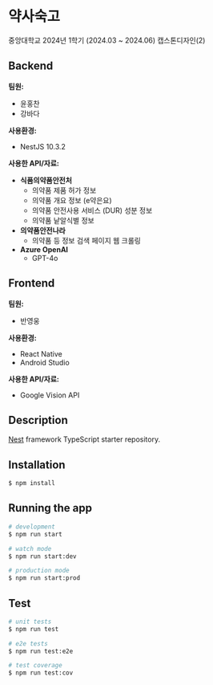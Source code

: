# 약사숙고

중앙대학교 2024년 1학기 (2024.03 ~ 2024.06) 캡스톤디자인(2)

## Backend

**팀원:**
- 윤홍찬
- 강바다

**사용환경:**
- NestJS 10.3.2

**사용한 API/자료:**
- **식품의약품안전처**
  - 의약품 제품 허가 정보
  - 의약품 개요 정보 (e약은요)
  - 의약품 안전사용 서비스 (DUR) 성분 정보
  - 의약품 낱알식별 정보
- **의약품안전나라**
  - 의약품 등 정보 검색 페이지 웹 크롤링
- **Azure OpenAI**
  - GPT-4o

## Frontend

**팀원:**
- 반영웅

**사용환경:**
- React Native
- Android Studio
  
**사용한 API/자료:**
- Google Vision API

## Description

[Nest](https://github.com/nestjs/nest) framework TypeScript starter repository.

## Installation

```bash
$ npm install
```

## Running the app

```bash
# development
$ npm run start

# watch mode
$ npm run start:dev

# production mode
$ npm run start:prod
```

## Test

```bash
# unit tests
$ npm run test

# e2e tests
$ npm run test:e2e

# test coverage
$ npm run test:cov
```
